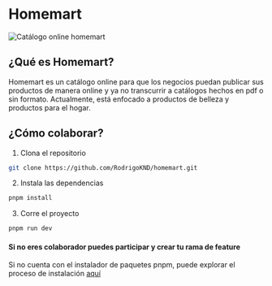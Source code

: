 # Homemart

![Catálogo online homemart](https://homemart-two.vercel.app/homemart.webp)

## ¿Qué es Homemart?

Homemart es un catálogo online para que los negocios puedan publicar sus productos de manera online y ya no transcurrir a catálogos hechos en pdf o sin formato. Actualmente, está enfocado a productos de belleza y productos para el hogar.


## ¿Cómo colaborar?

1. Clona el repositorio
```bash 
git clone https://github.com/RodrigoKND/homemart.git
```
2. Instala las dependencias
```bash
pnpm install
```
3. Corre el proyecto

```bash
pnpm run dev
```
#### Si no eres colaborador puedes participar y crear tu rama de feature

Si no cuenta con el instalador de paquetes pnpm, puede explorar el proceso de instalación <a target="_blank" href="https://pnpm.io/es/installation" rel="noopener">aquí</a>
